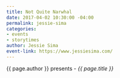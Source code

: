 ```yaml
---
title: Not Quite Narwhal
date: 2017-04-02 10:30:00 -04:00
permalink: jessie-sima
categories:
- events
- storytimes
author: Jessie Sima
event-link: https://www.jessiesima.com/
---
```


{{ page.author }} presents - *{{ page.title }}*
